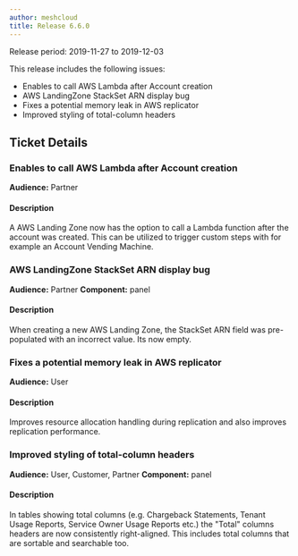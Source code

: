 ```yaml
---
author: meshcloud
title: Release 6.6.0
---
```


Release period: 2019-11-27 to 2019-12-03

This release includes the following issues:
* Enables to call AWS Lambda after Account creation
* AWS LandingZone StackSet ARN display bug
* Fixes a potential memory leak in AWS replicator
* Improved styling of total-column headers
<!--truncate-->

## Ticket Details
### Enables to call AWS Lambda after Account creation
**Audience:** Partner


#### Description
A AWS Landing Zone now has the option to call a Lambda function after the account was created. This can be utilized to trigger custom steps with for example an Account Vending Machine.

### AWS LandingZone StackSet ARN display bug
**Audience:** Partner
**Component:** panel


#### Description
When creating a new AWS Landing Zone, the StackSet ARN field was pre-populated with an incorrect value. Its now empty.

### Fixes a potential memory leak in AWS replicator
**Audience:** User


#### Description
Improves resource allocation handling during replication and also improves replication performance.

### Improved styling of total-column headers
**Audience:** User, Customer, Partner
**Component:** panel


#### Description
In tables showing total columns (e.g. Chargeback Statements, Tenant Usage Reports, Service Owner Usage Reports etc.)
the "Total" columns headers are now consistently right-aligned. This includes total columns that are sortable and 
searchable too.

